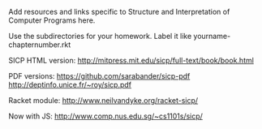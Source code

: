 Add resources and links specific to Structure and Interpretation of Computer Programs here.

Use the subdirectories for your homework. Label it like yourname-chapternumber.rkt


SICP HTML version:
http://mitpress.mit.edu/sicp/full-text/book/book.html

PDF versions:
https://github.com/sarabander/sicp-pdf
http://deptinfo.unice.fr/~roy/sicp.pdf

Racket module:
http://www.neilvandyke.org/racket-sicp/

Now with JS:
http://www.comp.nus.edu.sg/~cs1101s/sicp/
